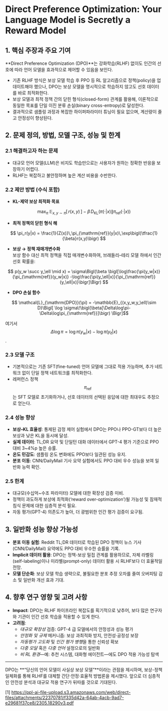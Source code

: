 # Direct Preference Optimization: Your Language Model is Secretly a Reward Model

## 1. 핵심 주장과 주요 기여  
**Direct Preference Optimization (DPO)**는 강화학습(RLHF) 없이도 인간의 선호에 따라 언어 모델을 효과적으로 제어할 수 있음을 보인다.  
- 기존 RLHF 방식은 보상 모델 학습 후 PPO 등 RL 알고리즘으로 정책(policy)을 업데이트해야 했으나, DPO는 보상 모델을 명시적으로 학습하지 않고도 선호 데이터를 바로 최적화한다.  
- 보상 모델과 최적 정책 간의 닫힌 형식(closed-form) 관계를 활용해, 이론적으로 동일한 목표를 단일 이진 분류 손실(binary cross-entropy)로 달성한다.  
- 결과적으로 샘플링 과정과 복잡한 하이퍼파라미터 튜닝이 필요 없으며, 계산량이 줄고 안정성이 향상된다.

## 2. 문제 정의, 방법, 모델 구조, 성능 및 한계  

### 2.1 해결하고자 하는 문제  
- 대규모 언어 모델(LLM)은 비지도 학습만으로는 사용자가 원하는 정확한 반응을 보장하기 어렵다.  
- RLHF는 복잡하고 불안정하며 높은 계산 비용을 수반한다.  

### 2.2 제안 방법 (수식 포함)  
- **KL-제약 보상 최적화 목표**  

```math
    \max_{\pi} \; \mathbb{E}_{x,y\sim \pi}[\,r(x,y)\,] \;-\;\beta\,D_{\mathrm{KL}}(\pi(\cdot|x)\|\pi_{\mathrm{ref}}(\cdot|x))
```

- **최적 정책의 닫힌 형식 해**  

$$
    \pi_r(y|x) = \frac{1}{Z(x)}\,\pi_{\mathrm{ref}}(y|x)\,\exp\bigl(\tfrac{1}{\beta}r(x,y)\bigr)
  $$  

- **보상 → 정책 재매개변수화**  
  보상 함수 대신 최적 정책을 직접 매개변수화하여, 브래들리–테리 모델 하에서 인간 선호 확률을:  

$$
    p(y_w \succ y_\ell \mid x)
    = \sigma\Bigl(\beta \bigl[\log\frac{\pi(y_w|x)}{\pi_{\mathrm{ref}}(y_w|x)}
      -\log\frac{\pi(y_\ell|x)}{\pi_{\mathrm{ref}}(y_\ell|x)}\bigr]\Bigr)
  $$  

- **DPO 손실 함수**  

```math
    \mathcal{L}_{\mathrm{DPO}}(\pi)
    = -\mathbb{E}_{(x,y_w,y_\ell)\sim D}\Bigl[
      \log \sigma\!\bigl(\beta[\Delta\log\pi-\Delta\log\pi_{\mathrm{ref}}]\bigr)
    \Bigr]
```  
  
여기서 $$\Delta\log\pi = \log\pi(y_w|x)-\log\pi(y_\ell|x)$$.  

### 2.3 모델 구조  
- 기본적으로는 기존 SFT(fine-tuned) 언어 모델에 그대로 적용 가능하며, 추가 네트워크 없이 단일 정책 네트워크를 최적화한다.  
- 레퍼런스 정책 $$\pi_{\mathrm{ref}}$$는 SFT 모델로 초기화하거나, 선호 데이터의 선택된 응답에 대한 최대우도 추정으로 얻는다.  

### 2.4 성능 향상  
- **보상–KL 효율성**: 통제된 감정 제어 실험에서 DPO는 PPO나 PPO-GT보다 더 높은 보상과 낮은 KL을 동시에 달성.  
- **실제 데이터**: TL;DR 요약 및 단일턴 대화 데이터에서 GPT-4 평가 기준으로 PPO 대비 3~4%p 높은 승률.  
- **온도 민감도**: 샘플링 온도 변화에도 PPO보다 일관된 성능 유지.  
- **분포 이동**: CNN/DailyMail 기사 요약 실험에서도 PPO 대비 우수 성능을 보여 일반화 능력 확인.  

### 2.5 한계  
- 대규모(수십억~수조 파라미터) 모델에 대한 확장성 검증 미비.  
- 정책이 과도하게 보상에 최적화(‘reward over-optimization’)될 가능성 및 잠재적 침식 문제에 대한 심층적 분석 필요.  
- 자동 평가(GPT-4) 의존도가 높아, 더 광범위한 인간 평가 검증이 요구됨.  

## 3. 일반화 성능 향상 가능성  
- **분포 이동 실험**: Reddit TL;DR 데이터로 학습된 DPO 정책이 뉴스 기사(CNN/DailyMail) 요약에도 PPO 대비 우수한 승률을 기록.  
- **Implicit 데이터 활용**: DPO는 정책-보상 밀접 관계를 활용하므로, 자체 라벨링(self-labeling)이나 미라벨(prompt-only) 데이터 활용 시 RLHF보다 더 효율적일 전망.  
- **모델 단순화**: 보상 모델 학습 생략으로, 불필요한 분포 추정 오차를 줄여 오버피팅 감소 및 일반화 개선 효과 기대.  

## 4. 향후 연구 영향 및 고려 사항  
- **Impact**: DPO는 RLHF 파이프라인 복잡도를 획기적으로 낮추어, 보다 많은 연구자와 기관이 인간 선호 학습을 적용할 수 있게 한다.  
- **고려점**:  
  - *대규모 확장성* 검증: GPT-4 급 모델에서의 안정성과 성능 평가  
  - *안정화 및 규제* 메커니즘: 보상 과최적화 방지, 안전성·공정성 보장  
  - *자동평가 고도화* 및 *인간 평가 병행*을 통한 신뢰성 확보  
  - *다중 모달* 혹은 *다중 언어* 설정으로의 일반화  
  - *비 RL 환경*—예: 추천 시스템, 대화형 에이전트—에도 DPO 적용 가능성 탐색  

---  
DPO는 **“당신의 언어 모델이 사실상 보상 모델”**이라는 관점을 제시하며, 보상-정책 일체화를 통해 RLHF를 대체할 간단·안정·효율적 방법론을 제시했다. 앞으로 더 심층적인 안전성 분석과 대규모 적용 연구가 뒤따를 것으로 기대된다.

[1] https://ppl-ai-file-upload.s3.amazonaws.com/web/direct-files/attachments/22370781/f335d42a-64ab-4acb-9ad7-e29681f37ce8/2305.18290v3.pdf
